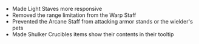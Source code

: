 * Made Light Staves more responsive
* Removed the range limitation from the Warp Staff
* Prevented the Arcane Staff from attacking armor stands or the wielder's pets
* Made Shulker Crucibles items show their contents in their tooltip